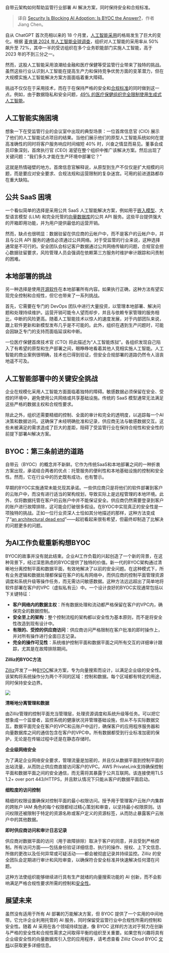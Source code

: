 
<!--
title: 安全问题阻碍AI普及：自带云(BYOC)是解决方案吗？
cover: https://cdn.thenewstack.io/media/2025/02/defe521b-cloud.jpg
-->

自带云架构如何帮助监管行业部署 AI 解决方案，同时保持安全和合规标准。

> 译自 [Security Is Blocking AI Adoption: Is BYOC the Answer?](https://thenewstack.io/security-is-blocking-ai-adoption-is-byoc-the-answer/)，作者 Jiang Chen。

自从 ChatGPT 首次亮相以来的 18 个月里，[人工智能采用](https://thenewstack.io/ai/)的格局发生了巨大的变化。根据 [麦肯锡 2024 年人工智能全球调查](https://www.mckinsey.com/capabilities/quantumblack/our-insights/the-state-of-ai?t)，组织对人工智能的采用率从 50% 飙升至 72%，其中一半的受访组织在多个业务职能部门实施人工智能，高于 2023 年的不到三分之一。

然而，这股人工智能采用浪潮给金融和医疗保健等受监管行业带来了独特的挑战。虽然这些行业认识到人工智能在提高生产力和保持竞争优势方面的变革潜力，但在大规模实施人工智能解决方案方面面临着重大障碍。

挑战不仅仅在于采用技术，而在于在保持严格的安全和[合规标准](https://thenewstack.io/compliance/)的同时做到这一点。例如，由于数据隐私和安全问题，[49% 的医疗保健组织完全限制使用生成式人工智能](https://www.liminal.ai/case-studies-foundational-papers/generative-ai-adoption-report)。

## 人工智能实施困境

想象一下在受监管行业的会议室中出现的典型场景：一位首席信息官 (CIO) 展示了他们的人工智能试点项目的结果。当他们展示他们的原型人工智能系统如何在提高准确性的同时将客户服务响应时间缩短 40% 时，兴奋之情显而易见。董事会成员印象深刻，首席执行官 (CEO) 渴望在整个组织中推广该解决方案。然后出现了关键问题：“我们多久才能在生产环境中部署它？”

这就是热情碰壁的地方。首席信息官解释说，从原型到生产不仅仅是扩大规模的问题，而是要应对安全要求、合规法规和运营限制的复杂迷宫。可用的前进道路都存在重大缺陷。

## 公共 SaaS 困境

一个看似简单的选择是采用公共 SaaS 人工智能解决方案，例如用于[嵌入模型](https://zilliz.com/ai-models?utm_source=vendor&utm_medium=referral&utm_campaign=2025-02-11_blog_byoc-security_tns)、大型语言模型 (LLM) 和完全托管的[向量数据库](https://zilliz.com/learn/what-is-vector-database?utm_source=vendor&utm_medium=referral&utm_campaign=2025-02-11_blog_byoc-security_tns)的公共 API 服务。这些平台提供强大的开箱即用功能，并为用户提供最低的运营开销。

然而，缺点也很明显：数据驻留在供应商的云帐户中，而不是客户的云帐户中，并且与公共 API 服务的通信必须通过公共网络。对于受监管的行业来说，这种选择通常是不可行的。安全团队会标记客户数据通过公共网络传输的问题，合规官会担心数据驻留要求，风险管理人员会强调在依赖第三方服务时维护审计跟踪和问责制的困难。

## 本地部署的挑战

另一种选择是使用[开源软件](https://thenewstack.io/is-community-backed-open-source-software-worth-the-risk/)在本地部署所有内容。如果执行正确，这种方法有望实现完全控制和合规性，但它也带来了一系列挑战。

首先，它需要在专门的 DevOps 团队中进行大量投资，以管理本地部署、解决问题和处理持续维护。运营开销可能令人望而却步，并且与依赖专家管理的服务相比，中断的风险更高。随着人工智能技术以惊人的速度发展，对于内部团队来说，跟上软件更新和新模型发布几乎是不可能的。此外，组织在遇到生产问题时，可能会因缺乏专门的支持而面临延误和中断。

一位医疗保健首席技术官 (CTO) 将此描述为“人工智能炼狱”。各组织发现自己陷入了有希望的原型和生产部署之间，眼睁睁地看着其他人竞相实施人工智能。人工智能的商业案例很明确，技术也已得到验证，但安全合规部署的道路仍然令人沮丧地遥不可及。

## 人工智能部署中的关键安全挑战

企业在规模化采用人工智能方面面临着独特的障碍。敏感数据必须保留在安全、受控的环境中，避免使用公共网络或共享基础设施。传统的 SaaS 模型通常无法满足这些严格的数据主权和合规性要求。

除此之外，组织还需要精细的控制、全面的审计和完全的透明度，以追踪每一个AI决策和数据访问。这确保了未经明确批准和记录，供应商无法与敏感数据交互。这些未被满足的需求造成了巨大的差距，阻碍了受监管行业在保持合规性和安全性的前提下部署AI解决方案。

## BYOC：第三条前进的道路

自带云（BYOC）的概念并不新鲜。它作为传统SaaS和本地部署之间的一种折衷方案出现，承诺结合两者的优点：托管服务的便利性和本地基础设施的控制和安全性。然而，它在行业中的历史既有成功，也有警示。

早期的BYOC实施通常未能兑现其承诺。一些供应商只是将他们的软件部署到客户的云账户中，而没有进行适当的架构规划，导致实际上是远程管理的本地环境。此外，仅将数据托管在客户的云账户中并不能保证安全。供应商仍然需要登录到客户的账户进行故障排除，这可能会打破很多假设。在BYOC中实现真正的安全性是一项独特的挑战。正如一位行业资深人士恰如其分地描述的那样，这种方法变成了“[an architectural dead end](https://jack-vanlightly.com/blog/2023/9/25/on-the-future-of-cloud-services-and-byoc)”——起初看起来很有希望，但最终却制造了比解决的问题更多的问题。

## 为AI工作负载重新构想BYOC

BYOC的故事并没有就此结束。企业AI工作负载的兴起创造了一个新的背景，在这种背景下，经过深思熟虑的BYOC提供了独特的价值。新一代的BYOC架构通过清晰地分离控制平面和数据平面，有效地解决了以前的安全问题。在这种模式下，所有业务逻辑和数据处理都保留在客户的私有网络中，而供应商的控制平面管理资源调度和系统升级等操作任务，而无需访问敏感数据。这种方法远远超出了简单地将软件部署在客户的VPC（虚拟私有云）中。一个设计良好的BYOC实现通常包括以下关键特征：

*   **客户网络内的数据主权**：所有数据处理和流动都严格保留在客户的VPC内，确保完全的数据控制。
*   **安全至上的架构**：整个控制流程的架构都以安全性为基本原则，而不是将安全性改造到现有设计中。
*   **有限的、受控的供应商访问**：供应商访问严格限制在客户批准的即时操作上，并对所有操作进行全面日志记录。
*   **完全的操作可见性**：系统维护控制平面和数据平面之间所有交互的详细审计跟踪，尤其是在故障排除期间。

**Zilliz的BYOC方法**

[Zilliz](https://zilliz.com/?utm_source=vendor&utm_medium=referral&utm_campaign=2025-02-11_blog_byoc-security_tns)开发了一种[BYOC](https://zilliz.com/bring-your-own-cloud?utm_source=vendor&utm_medium=referral&utm_campaign=2025-02-11_blog_byoc-security_tns)解决方案，专为向量搜索而设计，以满足企业级的安全性。该架构将系统操作分为两个不同的区域：控制和数据。每个区域都有特定的用途，同时保持安全边界。

![](https://cdn.thenewstack.io/media/2025/02/4cd6eaef-image2-1024x627.png)

**清晰地分离管理和数据**

由Zilliz管理的控制平面充当管理层，处理资源调度和系统升级等任务。可以把它想象成一个监督者，监控系统的健康状况并管理基础设施，但从不与实际数据交互。数据平面完全在客户的VPC和云账户中运行，确保客户的应用程序服务器和向量数据库之间的通信包含在客户的VPC中。所有数据都受到行业标准加密的保护，无论是在传输过程中还是在静态存储时。

**企业级网络安全**

为了满足企业网络安全要求，管理流量是加密的，并且仅从数据平面到控制平面的出站流量，从而防止供应商直接访问客户的VPC。AWS PrivateLink支持确保控制平面和数据平面之间的安全通信，而无需将其暴露于公共互联网。该连接使用TLS 1.2+ over port 443/HTTPS，并且默认情况下只能从客户的数据平面启动。

**细粒度的访问控制**

精细的权限设置确保对控制平面的最小权限访问。授予用于管理客户云账户内集群的跨账户 IAM 角色的每个权限都经过精心策划和审查，以坚持最小权限原则。访问权限还被限制于特定的资源名称或客户定义的资源标签，从而防止暴露客户云账户中的其他数据。

**即时供应商访问和审计日志记录**

供应商对数据平面的访问（用于故障排除）取决于客户的同意，并且受到严格控制。所有访问方面——包括身份验证详细信息、执行的操作、授权、上下文信息、所做的更改以及任何异常或可疑活动——都会被彻底记录并持续监控。Zilliz 的安全团队会定期进行审计和风险审查，以确保符合安全标准并快速解决任何潜在问题。

这种方法使组织能够继续进行具有生产就绪的向量搜索功能的 AI 创新，而不会影响满足严格合规性要求所需的控制和[安全性](https://thenewstack.io/master-difficult-user-authentication-requirements-with-oauth/)。

## 展望未来

虽然没有适用于所有 AI 部署的万能解决方案，但 BYOC 提供了一个实用的中间地带。它允许企业利用托管的 AI 服务，同时保留受监管行业中合规性所需的控制和安全性。随着 AI 采用在各个领域持续加速，像 BYOC 这样的方法对于努力在创新与严格的安全性和合规性需求之间取得平衡的组织至关重要。如果您有兴趣将具有企业级安全性的向量数据库引入您的应用程序，请考虑查看 Zilliz Cloud BYOC [文档](https://docs.zilliz.com/docs/byoc/byoc-intro#how-it-works?utm_source=vendor&utm_medium=referral&utm_campaign=2025-02-11_blog_byoc-security_tns)以获取更多详细信息。

